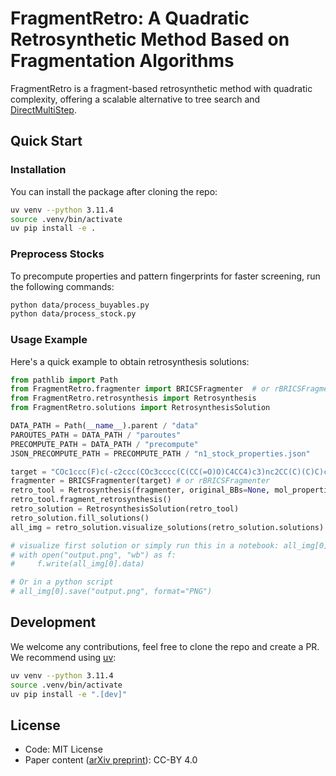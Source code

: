 # FragmentRetro: A Quadratic Retrosynthetic Method Based on Fragmentation Algorithms

FragmentRetro is a fragment-based retrosynthetic method with quadratic complexity, offering a scalable alternative to tree search and [DirectMultiStep](https://github.com/batistagroup/DirectMultiStep/tree/main).

## Quick Start

### Installation

You can install the package after cloning the repo:

```bash
uv venv --python 3.11.4
source .venv/bin/activate
uv pip install -e .
```

### Preprocess Stocks

To precompute properties and pattern fingerprints for faster screening, run the following commands:

```bash
python data/process_buyables.py
python data/process_stock.py
```

### Usage Example

Here's a quick example to obtain retrosynthesis solutions:

```python
from pathlib import Path
from FragmentRetro.fragmenter import BRICSFragmenter  # or rBRICSFragmenter
from FragmentRetro.retrosynthesis import Retrosynthesis
from FragmentRetro.solutions import RetrosynthesisSolution

DATA_PATH = Path(__name__).parent / "data"
PAROUTES_PATH = DATA_PATH / "paroutes"
PRECOMPUTE_PATH = DATA_PATH / "precompute"
JSON_PRECOMPUTE_PATH = PRECOMPUTE_PATH / "n1_stock_properties.json"

target = "COc1ccc(F)c(-c2ccc(COc3cccc(C(CC(=O)O)C4CC4)c3)nc2CC(C)(C)C)c1"
fragmenter = BRICSFragmenter(target) # or rBRICSFragmenter
retro_tool = Retrosynthesis(fragmenter, original_BBs=None, mol_properties_path=JSON_PRECOMPUTE_PATH)
retro_tool.fragment_retrosynthesis()
retro_solution = RetrosynthesisSolution(retro_tool)
retro_solution.fill_solutions()
all_img = retro_solution.visualize_solutions(retro_solution.solutions)

# visualize first solution or simply run this in a notebook: all_img[0]
# with open("output.png", "wb") as f:
#     f.write(all_img[0].data)

# Or in a python script
# all_img[0].save("output.png", format="PNG")
```

## Development

We welcome any contributions, feel free to clone the repo and create a PR. We recommend using [uv](https://docs.astral.sh/uv/getting-started/installation/):

```bash
uv venv --python 3.11.4
source .venv/bin/activate
uv pip install -e ".[dev]"
```

## License

- Code: MIT License
- Paper content ([arXiv preprint](https://arxiv.org/abs/xxxxx)): CC-BY 4.0
